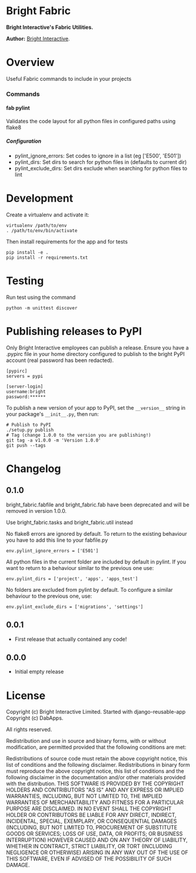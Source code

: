 Bright Fabric
=============

**Bright Interactive's Fabric Utilities.**

**Author:** [Bright Interactive][1].

Overview
========

Useful Fabric commands to include in your projects

### Commands

#### fab pylint

Validates the code layout for all python files in configured paths using flake8

##### Configuration

 * pylint_ignore_errors: Set codes to ignore in a list (eg ['E500', 'E501'])
 * pylint_dirs: Set dirs to search for python files in (defaults to current dir)
 * pylint_exclude_dirs: Set dirs exclude when searching for python files to lint

Development
===========

Create a virtualenv and activate it:

    virtualenv /path/to/env
    . /path/to/env/bin/activate
    
Then install requirements for the app and for tests

    pip install -e .
    pip install -r requirements.txt


Testing
=======

Run test using the command
    
    python -m unittest discover
    

Publishing releases to PyPI
===========================

Only Bright Interactive employees can publish a release. Ensure you have a .pypirc file in your home directory configured to publish to the bright PyPI account (real password has been redacted).

```
[pypirc]
servers = pypi

[server-login]
username:bright
password:******
```

To publish a new version of your app to PyPI, set the `__version__` string in
your package's `__init__.py`, then run:

	# Publish to PyPI
    ./setup.py publish
	# Tag (change 1.0.0 to the version you are publishing!)
	git tag -a v1.0.0 -m 'Version 1.0.0'
	git push --tags


Changelog
=========

0.1.0
-----

bright_fabric.fabfile and bright_fabric.fab have been deprecated and will be
removed in version 1.0.0.

Use bright_fabric.tasks and bright_fabric.util instead

No flake8 errors are ignored by default. To return to the existing behaviour you
have to add this line to your fabfile.py

    env.pylint_ignore_errors = ['E501']

All python files in the current folder are included by default in pylint. If you 
want to return to a behaviour similar to the previous one use:
    
    env.pylint_dirs = ['project', 'apps', 'apps_test']


No folders are excluded from pylint by default. To configure a similar behaviour
to the previous one, use:

    env.pylint_exclude_dirs = ['migrations', 'settings']

0.0.1
-----

* First release that actually contained any code!

0.0.0
-----

* Initial empty release


License
=======

Copyright (c) Bright Interactive Limited.
Started with django-reusable-app Copyright (c) DabApps.

All rights reserved.

Redistribution and use in source and binary forms, with or without 
modification, are permitted provided that the following conditions are met:

Redistributions of source code must retain the above copyright notice, this 
list of conditions and the following disclaimer.
Redistributions in binary form must reproduce the above copyright notice, this 
list of conditions and the following disclaimer in the documentation and/or 
other materials provided with the distribution.
THIS SOFTWARE IS PROVIDED BY THE COPYRIGHT HOLDERS AND CONTRIBUTORS "AS IS" AND 
ANY EXPRESS OR IMPLIED WARRANTIES, INCLUDING, BUT NOT LIMITED TO, THE IMPLIED 
WARRANTIES OF MERCHANTABILITY AND FITNESS FOR A PARTICULAR PURPOSE ARE 
DISCLAIMED. IN NO EVENT SHALL THE COPYRIGHT HOLDER OR CONTRIBUTORS BE LIABLE 
FOR ANY DIRECT, INDIRECT, INCIDENTAL, SPECIAL, EXEMPLARY, OR CONSEQUENTIAL 
DAMAGES (INCLUDING, BUT NOT LIMITED TO, PROCUREMENT OF SUBSTITUTE GOODS OR 
SERVICES; LOSS OF USE, DATA, OR PROFITS; OR BUSINESS INTERRUPTION) HOWEVER 
CAUSED AND ON ANY THEORY OF LIABILITY, WHETHER IN CONTRACT, STRICT LIABILITY, 
OR TORT (INCLUDING NEGLIGENCE OR OTHERWISE) ARISING IN ANY WAY OUT OF THE USE 
OF THIS SOFTWARE, EVEN IF ADVISED OF THE POSSIBILITY OF SUCH DAMAGE.

[1]: http://www.bright-interactive.com/

